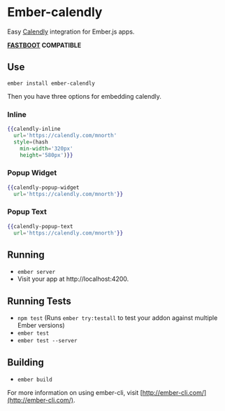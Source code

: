 # Ember-calendly

Easy [Calendly](calendly.com) integration for Ember.js apps.

**[FASTBOOT](http://ember-fastboot.com) COMPATIBLE**

## Use

```
ember install ember-calendly
```

Then you have three options for embedding calendly.

### Inline

```hbs
{{calendly-inline
  url='https://calendly.com/mnorth'
  style=(hash
    min-width='320px'
    height='580px')}}
```

### Popup Widget

```hbs
{{calendly-popup-widget
  url='https://calendly.com/mnorth'}}
```


### Popup Text

```hbs
{{calendly-popup-text
  url='https://calendly.com/mnorth'}}
```


## Running

* `ember server`
* Visit your app at http://localhost:4200.

## Running Tests

* `npm test` (Runs `ember try:testall` to test your addon against multiple Ember versions)
* `ember test`
* `ember test --server`

## Building

* `ember build`

For more information on using ember-cli, visit [http://ember-cli.com/](http://ember-cli.com/).
